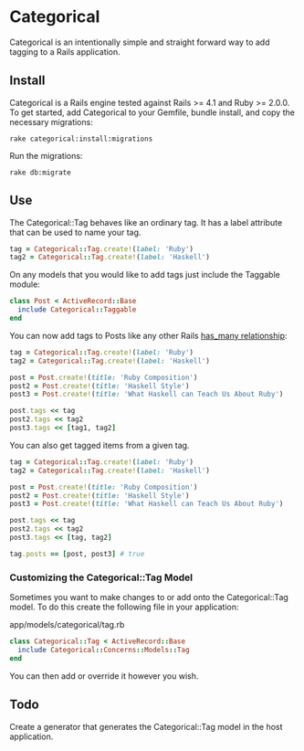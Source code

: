 Categorical
===========

Categorical is an intentionally simple and straight forward way to add tagging to a Rails application. 

Install
-------

Categorical is a Rails engine tested against Rails >= 4.1 and Ruby >= 2.0.0. To get started, add Categorical to your Gemfile, bundle install, and copy the necessary migrations:

`rake categorical:install:migrations`

Run the migrations:

`rake db:migrate`

Use
---

The Categorical::Tag behaves like an ordinary tag. It has a label attribute that can be used to name your tag. 

```ruby
tag = Categorical::Tag.create!(label: 'Ruby')
tag2 = Categorical::Tag.create!(label: 'Haskell')
```

On any models that you would like to add tags just include the Taggable module:

``` ruby
class Post < ActiveRecord::Base
  include Categorical::Taggable
end
```

You can now add tags to Posts like any other Rails [has_many relationship](http://guides.rubyonrails.org/association_basics.html#has-many-association-reference "Rails Has Many Relationship"):

```ruby
tag = Categorical::Tag.create!(label: 'Ruby')
tag2 = Categorical::Tag.create!(label: 'Haskell')

post = Post.create!(title: 'Ruby Composition')
post2 = Post.create!(title: 'Haskell Style')
post3 = Post.create!(title: 'What Haskell can Teach Us About Ruby')

post.tags << tag
post2.tags << tag2
post3.tags << [tag1, tag2]
```

You can also get tagged items from a given tag.

```ruby
tag = Categorical::Tag.create!(label: 'Ruby')
tag2 = Categorical::Tag.create!(label: 'Haskell')

post = Post.create!(title: 'Ruby Composition')
post2 = Post.create!(title: 'Haskell Style')
post3 = Post.create!(title: 'What Haskell can Teach Us About Ruby')

post.tags << tag
post2.tags << tag2
post3.tags << [tag, tag2]

tag.posts == [post, post3] # true
```

### Customizing the Categorical::Tag Model

Sometimes you want to make changes to or add onto the Categorical::Tag model. To do this create the following file in your application:

app/models/categorical/tag.rb

```ruby
class Categorical::Tag < ActiveRecord::Base
  include Categorical::Concerns::Models::Tag
end
```

You can then add or override it however you wish.

Todo
----

Create a generator that generates the Categorical::Tag model in the host application.

